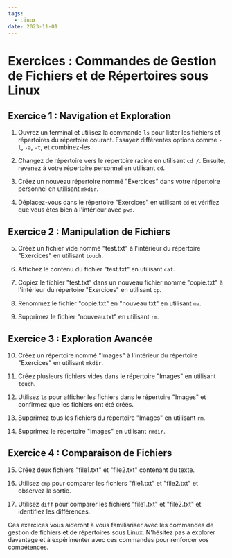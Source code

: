 ```yaml
---
tags:
  - Linux
date: 2023-11-01
---
```

# Exercices : Commandes de Gestion de Fichiers et de Répertoires sous Linux

## Exercice 1 : Navigation et Exploration

1. Ouvrez un terminal et utilisez la commande `ls` pour lister les fichiers et répertoires du répertoire courant. Essayez différentes options comme `-l`, `-a`, `-t`, et combinez-les.
    
2. Changez de répertoire vers le répertoire racine en utilisant `cd /`. Ensuite, revenez à votre répertoire personnel en utilisant `cd`.
    
3. Créez un nouveau répertoire nommé "Exercices" dans votre répertoire personnel en utilisant `mkdir`.
    
4. Déplacez-vous dans le répertoire "Exercices" en utilisant `cd` et vérifiez que vous êtes bien à l'intérieur avec `pwd`.
    

## Exercice 2 : Manipulation de Fichiers

5. Créez un fichier vide nommé "test.txt" à l'intérieur du répertoire "Exercices" en utilisant `touch`.
    
6. Affichez le contenu du fichier "test.txt" en utilisant `cat`.
    
7. Copiez le fichier "test.txt" dans un nouveau fichier nommé "copie.txt" à l'intérieur du répertoire "Exercices" en utilisant `cp`.
    
8. Renommez le fichier "copie.txt" en "nouveau.txt" en utilisant `mv`.
    
9. Supprimez le fichier "nouveau.txt" en utilisant `rm`.
    

## Exercice 3 : Exploration Avancée

10. Créez un répertoire nommé "Images" à l'intérieur du répertoire "Exercices" en utilisant `mkdir`.
    
11. Créez plusieurs fichiers vides dans le répertoire "Images" en utilisant `touch`.
    
12. Utilisez `ls` pour afficher les fichiers dans le répertoire "Images" et confirmez que les fichiers ont été créés.
    
13. Supprimez tous les fichiers du répertoire "Images" en utilisant `rm`.
    
14. Supprimez le répertoire "Images" en utilisant `rmdir`.
    

## Exercice 4 : Comparaison de Fichiers

15. Créez deux fichiers "file1.txt" et "file2.txt" contenant du texte.
    
16. Utilisez `cmp` pour comparer les fichiers "file1.txt" et "file2.txt" et observez la sortie.
    
17. Utilisez `diff` pour comparer les fichiers "file1.txt" et "file2.txt" et identifiez les différences.
    

Ces exercices vous aideront à vous familiariser avec les commandes de gestion de fichiers et de répertoires sous Linux. N'hésitez pas à explorer davantage et à expérimenter avec ces commandes pour renforcer vos compétences.